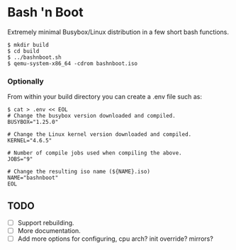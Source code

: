 # Bash 'n Boot
Extremely minimal Busybox/Linux distribution in a few short bash functions.
```
$ mkdir build
$ cd build
$ ../bashnboot.sh
$ qemu-system-x86_64 -cdrom bashnboot.iso
```

### Optionally
From within your build directory you can create a .env file such as:
```
$ cat > .env << EOL
# Change the busybox version downloaded and compiled.
BUSYBOX="1.25.0"

# Change the Linux kernel version downloaded and compiled.
KERNEL="4.6.5"

# Number of compile jobs used when compiling the above.
JOBS="9"

# Change the resulting iso name (${NAME}.iso)
NAME="bashnboot"
EOL
```
## TODO
- [ ] Support rebuilding.
- [ ] More documentation.
- [ ] Add more options for configuring, cpu arch? init override? mirrors?
